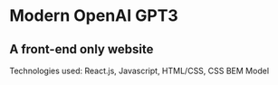 # Modern OpenAI GPT3

## A front-end only website 

Technologies used: React.js, Javascript, HTML/CSS, CSS BEM Model


